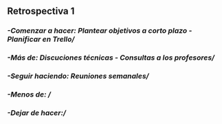 ## __Retrospectiva 1__
### _-Comenzar a hacer: Plantear objetivos a corto plazo - Planificar en Trello/_
### _-Más de: Discuciones técnicas - Consultas a los profesores/_
### _-Seguir haciendo: Reuniones semanales/_
### _-Menos de: /_
### _-Dejar de hacer:/_